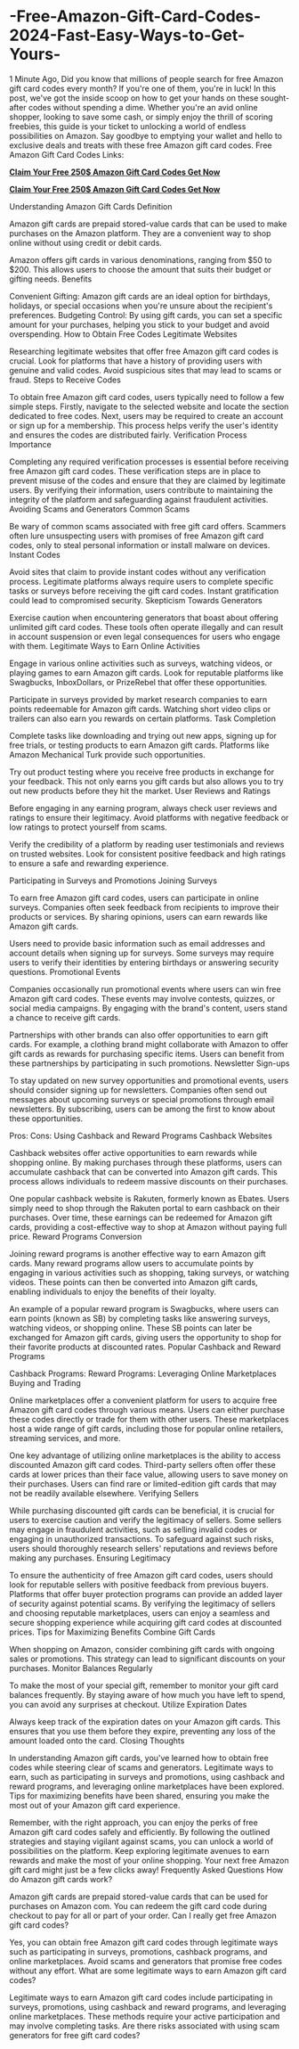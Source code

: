 # -Free-Amazon-Gift-Card-Codes-2024-Fast-Easy-Ways-to-Get-Yours-
1  Minute Ago, Did you know that millions of people search for free Amazon gift card codes every month? If you're one of them, you're in luck! In this post, we've got the inside scoop on how to get your hands on these sought-after codes without spending a dime. Whether you're an avid online shopper, looking to save some cash, or simply enjoy the thrill of scoring freebies, this guide is your ticket to unlocking a world of endless possibilities on Amazon. Say goodbye to emptying your wallet and hello to exclusive deals and treats with these free Amazon gift card codes. Free Amazon Gift Card Codes Links:

**[Claim Your Free 250$ Amazon Gift Card Codes Get Now](https://usaofferzon.com/amazongiftcard)**


**[Claim Your Free 250$ Amazon Gift Card Codes Get Now](https://usaofferzon.com/amazongiftcard)**




Understanding Amazon Gift Cards Definition

Amazon gift cards are prepaid stored-value cards that can be used to make purchases on the Amazon platform. They are a convenient way to shop online without using credit or debit cards.

Amazon offers gift cards in various denominations, ranging from $50 to $200. This allows users to choose the amount that suits their budget or gifting needs. Benefits

Convenient Gifting: Amazon gift cards are an ideal option for birthdays, holidays, or special occasions when you're unsure about the recipient's preferences. Budgeting Control: By using gift cards, you can set a specific amount for your purchases, helping you stick to your budget and avoid overspending. How to Obtain Free Codes Legitimate Websites

Researching legitimate websites that offer free Amazon gift card codes is crucial. Look for platforms that have a history of providing users with genuine and valid codes. Avoid suspicious sites that may lead to scams or fraud. Steps to Receive Codes

To obtain free Amazon gift card codes, users typically need to follow a few simple steps. Firstly, navigate to the selected website and locate the section dedicated to free codes. Next, users may be required to create an account or sign up for a membership. This process helps verify the user's identity and ensures the codes are distributed fairly. Verification Process Importance

Completing any required verification processes is essential before receiving free Amazon gift card codes. These verification steps are in place to prevent misuse of the codes and ensure that they are claimed by legitimate users. By verifying their information, users contribute to maintaining the integrity of the platform and safeguarding against fraudulent activities. Avoiding Scams and Generators Common Scams

Be wary of common scams associated with free gift card offers. Scammers often lure unsuspecting users with promises of free Amazon gift card codes, only to steal personal information or install malware on devices. Instant Codes

Avoid sites that claim to provide instant codes without any verification process. Legitimate platforms always require users to complete specific tasks or surveys before receiving the gift card codes. Instant gratification could lead to compromised security. Skepticism Towards Generators

Exercise caution when encountering generators that boast about offering unlimited gift card codes. These tools often operate illegally and can result in account suspension or even legal consequences for users who engage with them. Legitimate Ways to Earn Online Activities

Engage in various online activities such as surveys, watching videos, or playing games to earn Amazon gift cards. Look for reputable platforms like Swagbucks, InboxDollars, or PrizeRebel that offer these opportunities.

Participate in surveys provided by market research companies to earn points redeemable for Amazon gift cards. Watching short video clips or trailers can also earn you rewards on certain platforms. Task Completion

Complete tasks like downloading and trying out new apps, signing up for free trials, or testing products to earn Amazon gift cards. Platforms like Amazon Mechanical Turk provide such opportunities.

Try out product testing where you receive free products in exchange for your feedback. This not only earns you gift cards but also allows you to try out new products before they hit the market. User Reviews and Ratings

Before engaging in any earning program, always check user reviews and ratings to ensure their legitimacy. Avoid platforms with negative feedback or low ratings to protect yourself from scams.

Verify the credibility of a platform by reading user testimonials and reviews on trusted websites. Look for consistent positive feedback and high ratings to ensure a safe and rewarding experience.

Participating in Surveys and Promotions Joining Surveys

To earn free Amazon gift card codes, users can participate in online surveys. Companies often seek feedback from recipients to improve their products or services. By sharing opinions, users can earn rewards like Amazon gift cards.

Users need to provide basic information such as email addresses and account details when signing up for surveys. Some surveys may require users to verify their identities by entering birthdays or answering security questions. Promotional Events

Companies occasionally run promotional events where users can win free Amazon gift card codes. These events may involve contests, quizzes, or social media campaigns. By engaging with the brand's content, users stand a chance to receive gift cards.

Partnerships with other brands can also offer opportunities to earn gift cards. For example, a clothing brand might collaborate with Amazon to offer gift cards as rewards for purchasing specific items. Users can benefit from these partnerships by participating in such promotions. Newsletter Sign-ups

To stay updated on new survey opportunities and promotional events, users should consider signing up for newsletters. Companies often send out messages about upcoming surveys or special promotions through email newsletters. By subscribing, users can be among the first to know about these opportunities.

Pros: Cons: Using Cashback and Reward Programs Cashback Websites

Cashback websites offer active opportunities to earn rewards while shopping online. By making purchases through these platforms, users can accumulate cashback that can be converted into Amazon gift cards. This process allows individuals to redeem massive discounts on their purchases.

One popular cashback website is Rakuten, formerly known as Ebates. Users simply need to shop through the Rakuten portal to earn cashback on their purchases. Over time, these earnings can be redeemed for Amazon gift cards, providing a cost-effective way to shop at Amazon without paying full price. Reward Programs Conversion

Joining reward programs is another effective way to earn Amazon gift cards. Many reward programs allow users to accumulate points by engaging in various activities such as shopping, taking surveys, or watching videos. These points can then be converted into Amazon gift cards, enabling individuals to enjoy the benefits of their loyalty.

An example of a popular reward program is Swagbucks, where users can earn points (known as SB) by completing tasks like answering surveys, watching videos, or shopping online. These SB points can later be exchanged for Amazon gift cards, giving users the opportunity to shop for their favorite products at discounted rates. Popular Cashback and Reward Programs

Cashback Programs: Reward Programs: Leveraging Online Marketplaces Buying and Trading

Online marketplaces offer a convenient platform for users to acquire free Amazon gift card codes through various means. Users can either purchase these codes directly or trade for them with other users. These marketplaces host a wide range of gift cards, including those for popular online retailers, streaming services, and more.

One key advantage of utilizing online marketplaces is the ability to access discounted Amazon gift card codes. Third-party sellers often offer these cards at lower prices than their face value, allowing users to save money on their purchases. Users can find rare or limited-edition gift cards that may not be readily available elsewhere. Verifying Sellers

While purchasing discounted gift cards can be beneficial, it is crucial for users to exercise caution and verify the legitimacy of sellers. Some sellers may engage in fraudulent activities, such as selling invalid codes or engaging in unauthorized transactions. To safeguard against such risks, users should thoroughly research sellers' reputations and reviews before making any purchases. Ensuring Legitimacy

To ensure the authenticity of free Amazon gift card codes, users should look for reputable sellers with positive feedback from previous buyers. Platforms that offer buyer protection programs can provide an added layer of security against potential scams. By verifying the legitimacy of sellers and choosing reputable marketplaces, users can enjoy a seamless and secure shopping experience while acquiring gift card codes at discounted prices. Tips for Maximizing Benefits Combine Gift Cards

When shopping on Amazon, consider combining gift cards with ongoing sales or promotions. This strategy can lead to significant discounts on your purchases. Monitor Balances Regularly

To make the most of your special gift, remember to monitor your gift card balances frequently. By staying aware of how much you have left to spend, you can avoid any surprises at checkout. Utilize Expiration Dates

Always keep track of the expiration dates on your Amazon gift cards. This ensures that you use them before they expire, preventing any loss of the amount loaded onto the card. Closing Thoughts

In understanding Amazon gift cards, you've learned how to obtain free codes while steering clear of scams and generators. Legitimate ways to earn, such as participating in surveys and promotions, using cashback and reward programs, and leveraging online marketplaces have been explored. Tips for maximizing benefits have been shared, ensuring you make the most out of your Amazon gift card experience.

Remember, with the right approach, you can enjoy the perks of free Amazon gift card codes safely and efficiently. By following the outlined strategies and staying vigilant against scams, you can unlock a world of possibilities on the platform. Keep exploring legitimate avenues to earn rewards and make the most of your online shopping. Your next free Amazon gift card might just be a few clicks away! Frequently Asked Questions How do Amazon gift cards work?

Amazon gift cards are prepaid stored-value cards that can be used for purchases on Amazon com. You can redeem the gift card code during checkout to pay for all or part of your order. Can I really get free Amazon gift card codes?

Yes, you can obtain free Amazon gift card codes through legitimate ways such as participating in surveys, promotions, cashback programs, and online marketplaces. Avoid scams and generators that promise free codes without any effort. What are some legitimate ways to earn Amazon gift card codes?

Legitimate ways to earn Amazon gift card codes include participating in surveys, promotions, using cashback and reward programs, and leveraging online marketplaces. These methods require your active participation and may involve completing tasks. Are there risks associated with using scam generators for free gift card codes?
